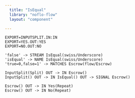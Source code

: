 ```yaml
---
  title: "IsEqual"
  library: "noflo-flow"
  layout: "component"

---
```


    EXPORT=INPUTSPLIT.IN:IN
    EXPORT=YES.OUT:YES
    EXPORT=NO.OUT:NO
    
    'false' -> STREAM IsEqual(swiss/Underscore)
    'isEqual' -> NAME IsEqual(swiss/Underscore)
    'true=0,false=1' -> MATCHES Escrow(flow/Escrow)
    
    InputSplit(Split) OUT -> IN Escrow()
    InputSplit() OUT -> IN IsEqual() OUT -> SIGNAL Escrow()
    
    Escrow() OUT -> IN Yes(Repeat)
    Escrow() OUT -> IN No(Repeat)
    
